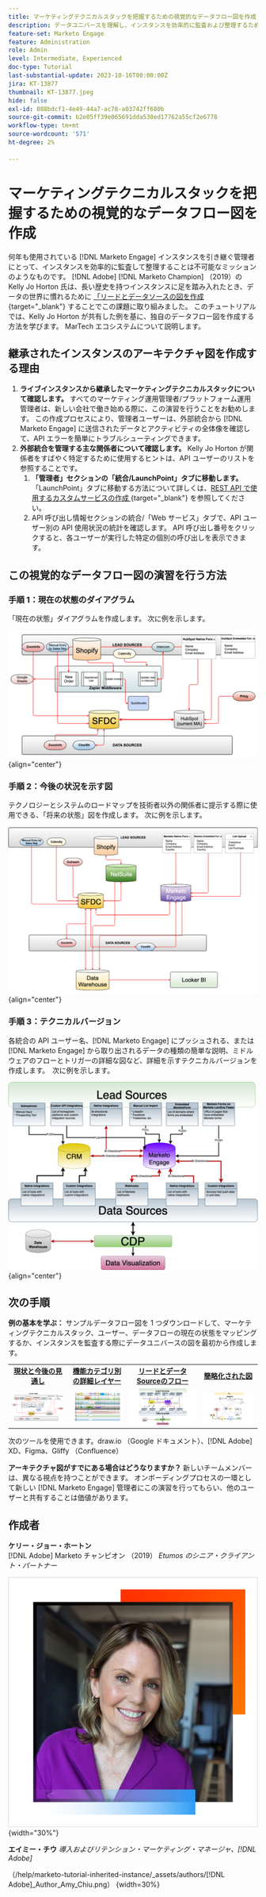 ```yaml
---
title: マーケティングテクニカルスタックを把握するための視覚的なデータフロー図を作成
description: データユニバースを理解し、インスタンスを効率的に監査および整理するための「リードとデータソース」の図を作成する方法について説明します。
feature-set: Marketo Engage
feature: Administration
role: Admin
level: Intermediate, Experienced
doc-type: Tutorial
last-substantial-update: 2023-10-16T00:00:00Z
jira: KT-13877
thumbnail: KT-13877.jpeg
hide: false
exl-id: 088bdcf1-4e49-44a7-ac78-a03742ff680b
source-git-commit: b2e05ff39e065691dda530ed17762a55cf2e6778
workflow-type: tm+mt
source-wordcount: '571'
ht-degree: 2%

---
```


# マーケティングテクニカルスタックを把握するための視覚的なデータフロー図を作成

何年も使用されている [!DNL Marketo Engage] インスタンスを引き継ぐ管理者にとって、インスタンスを効率的に監査して整理することは不可能なミッションのようなものです。 [!DNL Adobe] [!DNL Marketo Champion] （2019）の Kelly Jo Horton 氏は、長い歴史を持つインスタンスに足を踏み入れたとき、データの世界に慣れるために [ 「リードとデータソースの図を作成 ](https://nation.marketo.com/t5/employee-blogs/understand-your-marketing-technology-and-data-create-this/ba-p/296774){target="_blank"} することでこの課題に取り組みました。 このチュートリアルでは、Kelly Jo Horton が共有した例を基に、独自のデータフロー図を作成する方法を学びます。 MarTech エコシステムについて説明します。

## 継承されたインスタンスのアーキテクチャ図を作成する理由

1. **ライブインスタンスから継承したマーケティングテクニカルスタックについて確認します。** すべてのマーケティング運用管理者/プラットフォーム運用管理者は、新しい会社で働き始める際に、この演習を行うことをお勧めします。 この作成プロセスにより、管理者ユーザーは、外部統合から [!DNL Marketo Engage] に送信されたデータとアクティビティの全体像を確認して、API エラーを簡単にトラブルシューティングできます。
2. **外部統合を管理する主な関係者について確認します。** Kelly Jo Horton が関係者をすばやく特定するために使用するヒントは、API ユーザーのリストを参照することです。
   1. **「管理者」セクションの「統合/LaunchPoint」タブに移動します。** 「LaunchPoint」タブに移動する方法について詳しくは、[REST API で使用するカスタムサービスの作成 ](https://experienceleague.adobe.com/docs/marketo/using/product-docs/administration/additional-integrations/create-a-custom-service-for-use-with-rest-api.html){target="_blank"} を参照してください。
   2. API 呼び出し情報セクションの統合/「Web サービス」タブで、API ユーザー別の API 使用状況の統計を確認します。 API 呼び出し番号をクリックすると、各ユーザーが実行した特定の個別の呼び出しを表示できます。

## この視覚的なデータフロー図の演習を行う方法

### 手順 1：現在の状態のダイアグラム

「現在の状態」ダイアグラムを作成します。 次に例を示します。

![ 現在の状態の図 ](/help/marketo-tutorial-inherited-instance/_assets/data-flow-diagram/Current_State_Lead_Data_Sources_KellyJo_Horton.png){align="center"}


### 手順 2：今後の状況を示す図

テクノロジーとシステムのロードマップを技術者以外の関係者に提示する際に使用できる、「将来の状態」図を作成します。 次に例を示します。

![ 今後の状況を示す図 ](/help/marketo-tutorial-inherited-instance/_assets/data-flow-diagram/Future-State-Lead-Data-Sources-KellyJo-Horton.png){align="center"}

### 手順 3：テクニカルバージョン

各統合の API ユーザー名、[!DNL Marketo Engage] にプッシュされる、または [!DNL Marketo Engage] から取り出されるデータの種類の簡単な説明、ミドルウェアのフローとトリガーの詳細な図など、詳細を示すテクニカルバージョンを作成します。  次に例を示します。

![ 技術版 ](/help/marketo-tutorial-inherited-instance/_assets/data-flow-diagram/Lead-Data-Source-Diagram-KellyJo-Horton.png){align="center"}


## 次の手順

**例の基本を学ぶ：**
サンプルデータフロー図を 1 つダウンロードして、マーケティングテクニカルスタック、ユーザー、データフローの現在の状態をマッピングするか、インスタンスを監査する際にデータユニバースの図を最初から作成します。


<table style="table-layout:fixed">
   <tr>  
      <td style="border: 0;">
      <div style="text-align: center;">
          <a href="./_assets/downloads/Current_Future_State_Lead_Data_Sources.zip">
            <strong> 現状と今後の見通し </strong>
         </a>
      </div>
      </td>
      <td style="border: 0;">
      <div style="text-align: center;">
         <a href="./_assets/downloads/Detailed_Layers_by_Functional_Category_Stacked_Technologies.zip">
         <strong> 機能カテゴリ別の詳細レイヤー </strong>   
         </a>
      </div>
      </td>
      <td style="border: 0;">
         <div style="text-align: center;">
         <a href="./_assets/downloads/Lead_Data_Source.zip">
           <strong> リードとデータSourceのフロー </strong>  
         </a>
         </div>
       </td> 
       <td style="border: 0;">
         <div style="text-align: center;">
         <a href="./_assets/downloads/Simple_World_Class_Stage_Stack.zip">
          <strong> 簡略化された図 </strong>  
         </a>
         </div>
        </td>  
   </tr>
   <tr>
    <td style="border: 0;">
         <div>
          <img alt="現在の状態と将来の状態の図" src="./_assets/Thumbnail_Current-Future State Lead_Data Sources_KellyJo_Horton.png"/>
         </a>
      </div>
      </td>
      <td style="border: 0;">
         <div>
         <a href="./_assets/downloads/Detailed_Layers_by_Functional_Category_Stacked_Technologies.zip">
         <img alt="機能カテゴリ別詳細レイヤー図" src="./_assets/Thumbnail_Detailed_Layers_by_Functional_Category_Stacked_Technologies_KellyJo_Horton.png" />
       </a>
         </div>
      </td>
       <td style="border: 0;">
         <div>
            <a href="./_assets/downloads/Lead_Data_Source.zip">
         <img alt="リードと Data Sourceのフロー図" src="./_assets/Thumbnail_Lead-Data Source Diagram_KellyJo_Horton.png" />
         </a>
         </div>
      </td>
     <td style="border: 0;">
         <div>
            <a href="./_assets/downloads/Simple_World_Class_Stage_Stack.zip">
             <img alt="簡略化された図" src="./_assets/Thumbnail_Simple_World_Class_Stage_Stack.png" />
         </a>
         </div>
      </td>
</table>

次のツールを使用できます。draw.io （Google ドキュメント）、[!DNL Adobe] XD、Figma、Gliffy （Confluence）

**アーキテクチャ図がすでにある場合はどうなりますか？** 新しいチームメンバーは、異なる視点を持つことができます。 オンボーディングプロセスの一環として新しい [!DNL Marketo Engage] 管理者にこの演習を行ってもらい、他のユーザーと共有することは価値があります。

## 作成者

**ケリー・ジョー・ホートン**\
[!DNL Adobe] Marketo チャンピオン （2019）
*Etumos のシニア・クライアント・パートナー*

![ ケリー・ジョー・ホートン ](/help/marketo-tutorial-inherited-instance/_assets/authors/Customer_Author_Kelly_Jo_Horton.png){width="30%"}

**エイミー・チウ**
*導入およびリテンション・マーケティング・マネージャ、[!DNL Adobe]*

 （/help/marketo-tutorial-inherited-instance/_assets/authors/[!DNL Adobe]_Author_Amy_Chiu.png） {width=30%}
